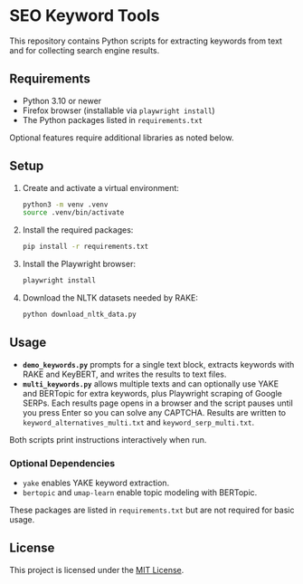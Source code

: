 # SEO Keyword Tools

This repository contains Python scripts for extracting keywords from text and for collecting search engine results.

## Requirements

- Python 3.10 or newer
- Firefox browser (installable via `playwright install`)
- The Python packages listed in `requirements.txt`

Optional features require additional libraries as noted below.

## Setup

1. Create and activate a virtual environment:

   ```bash
   python3 -m venv .venv
   source .venv/bin/activate
   ```

2. Install the required packages:

   ```bash
   pip install -r requirements.txt
   ```

3. Install the Playwright browser:
   ```bash
   playwright install
   ```

4. Download the NLTK datasets needed by RAKE:

   ```bash
   python download_nltk_data.py
   ```

## Usage

- **`demo_keywords.py`** prompts for a single text block, extracts keywords with RAKE and KeyBERT, and writes the results to text files.
- **`multi_keywords.py`** allows multiple texts and can optionally use YAKE and BERTopic for extra keywords, plus Playwright scraping of Google SERPs. Each results page opens in a browser and the script pauses until you press Enter so you can solve any CAPTCHA. Results are written to `keyword_alternatives_multi.txt` and `keyword_serp_multi.txt`.

Both scripts print instructions interactively when run.

### Optional Dependencies

- `yake` enables YAKE keyword extraction.
- `bertopic` and `umap-learn` enable topic modeling with BERTopic.

These packages are listed in `requirements.txt` but are not required for basic usage.


## License

This project is licensed under the [MIT License](LICENSE).

